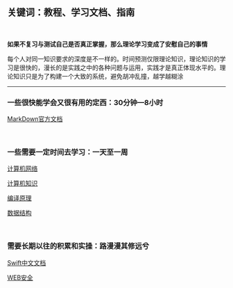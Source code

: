## 关键词：教程、学习文档、指南


<br>

**如果不复习与测试自己是否真正掌握，那么理论学习变成了安慰自己的事情**

每个人对同一知识要求的深度是不一样的。时间预测仅限理论知识，理论知识的学习是很快的，漫长的是实践之中的各种问题与运用，实践才是真正体现水平的。理论知识只是为了构建一个大致的系统，避免胡冲乱撞，越学越糊涂
<br>

********

### 一些很快能学会又很有用的定西：30分钟—8小时

[MarkDown官方文档](https://markdown.com.cn/basic-syntax/line-breaks.html)

[]()  

[]()  

[]()  

<br>

### 一些需要一定时间去学习：一天至一周
[计算机网络](https://lfool.gitbook.io/computer-network/di-yi-zhang-wang-luo-ji-chu-zhi-shi)  

[计算机知识](https://lfool.gitbook.io/compiling-principle/)  

[编译原理](https://lfool.gitbook.io/compiling-principle/)  

[数据结构](https://lfool.gitbook.io/compiling-principle/)  

<br>

### 需要长期以往的积累和实操：路漫漫其修远兮

[Swift中文文档](https://swiftgg.gitbook.io/swift/swift-jiao-cheng/01_the_basics)  

[WEB安全](https://websec.readthedocs.io/zh/latest/index.html)
